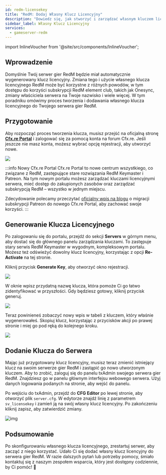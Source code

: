 ```yaml
---
id: redm-licensekey
title: "RedM: Dodaj Własny Klucz Licencyjny"
description: "Dowiedz się, jak stworzyć i zarządzać własnym kluczem licencyjnym RedM, aby odblokować korzyści subskrypcji i spersonalizować konfigurację serwera → Sprawdź teraz"
sidebar_label: Własny Klucz Licencyjny
services:
  - gameserver-redm
---
```


import InlineVoucher from '@site/src/components/InlineVoucher';

## Wprowadzenie

Domyślnie Twój serwer gier RedM będzie miał automatycznie wygenerowany klucz licencyjny. Zmiana tego i użycie własnego klucza licencyjnego RedM może być korzystne z różnych powodów, w tym dostępu do korzyści subskrypcji RedM element club, takich jak Onesync, zmiany właściciela serwera na Twoje nazwisko i wiele więcej. W tym poradniku omówimy proces tworzenia i dodawania własnego klucza licencyjnego do Twojego serwera gier RedM.

<InlineVoucher />

## Przygotowanie

Aby rozpocząć proces tworzenia klucza, musisz przejść na oficjalną stronę **[Cfx.re Portal](https://portal.cfx.re/)** i zalogować się za pomocą konta na forum Cfx.re. Jeśli jeszcze nie masz konta, możesz wybrać opcję rejestracji, aby utworzyć nowe.

![](https://screensaver01.zap-hosting.com/index.php/s/j5onRjCSN42dbie/preview)

:::info Nowy Cfx.re Portal
Cfx.re Portal to nowe centrum wszystkiego, co związane z RedM, zastępujące stare rozwiązania RedM Keymaster i Patreon. Na tym nowym portalu możesz zarządzać kluczami licencyjnymi serwera, mieć dostęp do zakupionych zasobów oraz zarządzać subskrypcją RedM – wszystko w jednym miejscu.

Zdecydowanie polecamy przeczytać [oficjalny wpis na blogu](https://forum.cfx.re/t/introducing-the-cfx-re-portal/5287316/) o migracji subskrypcji Patreon do nowego Cfx.re Portal, aby zachować swoje korzyści.
:::

## Generowanie Klucza Licencyjnego

Po zalogowaniu się do portalu, przejdź do sekcji **Servers** w górnym menu, aby dostać się do głównego panelu zarządzania kluczami. To zastępuje stary serwis RedM Keymaster w wygodnym, kompleksowym portalu. Możesz też odświeżyć dowolny klucz licencyjny, korzystając z opcji **Re-Activate** na tej stronie.

Kliknij przycisk **Generate Key**, aby otworzyć okno rejestracji.

![](https://screensaver01.zap-hosting.com/index.php/s/JQ6dkNHZcBD4e4B/preview)

W oknie wpisz przydatną nazwę klucza, która pomoże Ci go łatwo zidentyfikować w przyszłości. Gdy będziesz gotowy, kliknij przycisk generuj.

![](https://screensaver01.zap-hosting.com/index.php/s/3cYyRo7pgzQraz2/preview)

Teraz powinieneś zobaczyć nowy wpis w tabeli z kluczem, który właśnie wygenerowałeś. Skopiuj klucz, korzystając z przycisków akcji po prawej stronie i miej go pod ręką do kolejnego kroku.

![](https://screensaver01.zap-hosting.com/index.php/s/3Hd8tQqJA4xPKWk/preview)

## Dodanie Klucza do Serwera

Mając już przygotowany klucz licencyjny, musisz teraz zmienić istniejący klucz na swoim serwerze gier RedM i zastąpić go nowo utworzonym kluczem. Aby to zrobić, zaloguj się do panelu txAdmin swojego serwera gier RedM. Znajdziesz go w panelu głównym interfejsu webowego serwera. Użyj danych logowania podanych na stronie, aby wejść do panelu.

Po wejściu do txAdmin, przejdź do **CFG Editor** po lewej stronie, aby otworzyć plik `server.cfg`. W edytorze znajdź linię z parametrem `sv_licensekey` i zamień ją na swój własny klucz licencyjny. Po zakończeniu kliknij zapisz, aby zatwierdzić zmiany.

![img](https://screensaver01.zap-hosting.com/index.php/s/KKQ8aRBKo9246yR/preview)

## Podsumowanie

Po skonfigurowaniu własnego klucza licencyjnego, zrestartuj serwer, aby zacząć z niego korzystać. Udało Ci się dodać własny klucz licencyjny do serwera gier RedM. W razie dalszych pytań lub potrzeby pomocy, śmiało kontaktuj się z naszym zespołem wsparcia, który jest dostępny codziennie, by Ci pomóc! 🙂

<InlineVoucher />